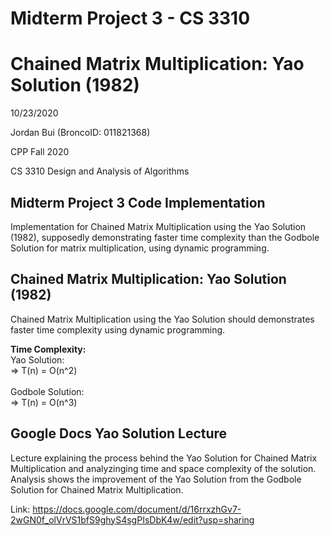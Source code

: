 # Midterm Project 3 - CS 3310
# Chained Matrix Multiplication: Yao Solution (1982)
10/23/2020

Jordan Bui (BroncoID: 011821368)

CPP Fall 2020

CS 3310 Design and Analysis of Algorithms

Midterm Project 3 Code Implementation
-
Implementation for Chained Matrix Multiplication using the Yao Solution (1982), supposedly demonstrating faster time complexity than the Godbole Solution for matrix multiplication, using dynamic programming.

Chained Matrix Multiplication: Yao Solution (1982)
-
Chained Matrix Multiplication using the Yao Solution should demonstrates faster time complexity using dynamic programming.

**Time Complexity:<br>**
Yao Solution:<br>
=> T(n) = O(n^2)<br><br>
Godbole Solution:<br>
=> T(n) = O(n^3)

Google Docs Yao Solution Lecture
-
Lecture explaining the process behind the Yao Solution for Chained Matrix Multiplication and analyzinging time and space complexity of the solution. Analysis shows the improvement of the Yao Solution from the Godbole Solution for Chained Matrix Multiplication.

Link:
https://docs.google.com/document/d/16rrxzhGv7-2wGN0f_olVrVS1bfS9ghyS4sgPIsDbK4w/edit?usp=sharing


